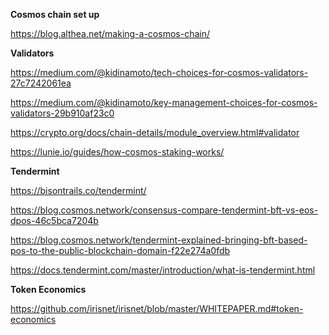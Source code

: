 
**Cosmos chain set up**

https://blog.althea.net/making-a-cosmos-chain/


**Validators**



https://medium.com/@kidinamoto/tech-choices-for-cosmos-validators-27c7242061ea

https://medium.com/@kidinamoto/key-management-choices-for-cosmos-validators-29b910af23c0

https://crypto.org/docs/chain-details/module_overview.html#validator

https://lunie.io/guides/how-cosmos-staking-works/


**Tendermint**

https://bisontrails.co/tendermint/

https://blog.cosmos.network/consensus-compare-tendermint-bft-vs-eos-dpos-46c5bca7204b

https://blog.cosmos.network/tendermint-explained-bringing-bft-based-pos-to-the-public-blockchain-domain-f22e274a0fdb

https://docs.tendermint.com/master/introduction/what-is-tendermint.html



**Token Economics**

https://github.com/irisnet/irisnet/blob/master/WHITEPAPER.md#token-economics

